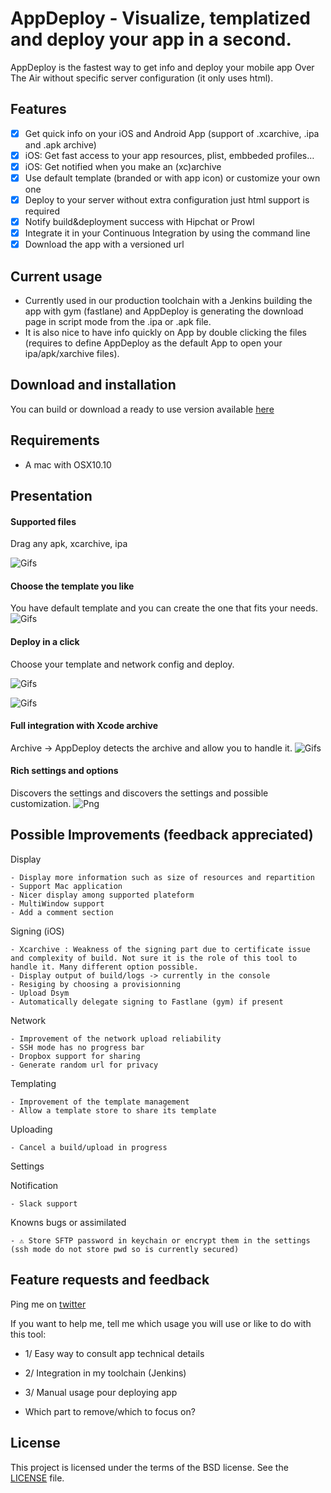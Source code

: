 AppDeploy - Visualize, templatized and deploy your app in a second.
============

AppDeploy is the fastest way to get info and deploy your mobile app Over The Air without specific server configuration (it only uses html).

## Features
- [x] Get quick info on your iOS and Android App (support of .xcarchive, .ipa and .apk archive)
- [x] iOS: Get fast access to your app resources, plist, embbeded profiles…
- [x] iOS: Get notified when you make an (xc)archive
- [x] Use default template (branded or with app icon) or customize your own one
- [x] Deploy to your server without extra configuration just html support is required
- [x] Notify build&deployment success with Hipchat or Prowl
- [x] Integrate it in your Continuous Integration by using the command line
- [x] Download the app with a versioned url

## Current usage
- Currently used in our production toolchain with a Jenkins building the app with gym (fastlane) and AppDeploy is generating the download page in script mode from the .ipa or .apk file.
- It is also nice to have info quickly on App by double clicking the files (requires to define AppDeploy as the default App to open your ipa/apk/xarchive files).

## Download and installation
You can build or download a ready to use version available [here](https://www.atelierdumobile.com/apps/releases/appdeploy)

## Requirements
- A mac with OSX10.10

## Presentation

#### Supported files
Drag any apk, xcarchive, ipa

![Gifs](ReadmeData/SupportedFiles.gif)


#### Choose the template you like
You have default template and you can create the one that fits your needs.
![Gifs](ReadmeData/AnyTemplateYouWant.gif)


#### Deploy in a click
Choose your template and network config and deploy.

![Gifs](ReadmeData/ipa.gif)

![Gifs](ReadmeData/apk.gif)

#### Full integration with Xcode archive
Archive -> AppDeploy detects the archive and allow you to handle it.
![Gifs](ReadmeData/FullWorkflow.gif)


#### Rich settings and options
Discovers the settings and discovers the settings and possible customization.
![Png](ReadmeData/SettingsTerminal.png)


## Possible Improvements (feedback appreciated)

Display

	- Display more information such as size of resources and repartition
	- Support Mac application
	- Nicer display among supported plateform
	- MultiWindow support
	- Add a comment section

Signing (iOS)

	- Xcarchive : Weakness of the signing part due to certificate issue and complexity of build. Not sure it is the role of this tool to handle it. Many different option possible.
	- Display output of build/logs -> currently in the console
	- Resiging by choosing a provisionning
	- Upload Dsym
	- Automatically delegate signing to Fastlane (gym) if present

Network

	- Improvement of the network upload reliability
	- SSH mode has no progress bar
	- Dropbox support for sharing
	- Generate random url for privacy

Templating

	- Improvement of the template management
	- Allow a template store to share its template

Uploading

	- Cancel a build/upload in progress

Settings


Notification

	- Slack support

Knowns bugs or assimilated

	- ⚠️ Store SFTP password in keychain or encrypt them in the settings (ssh mode do not store pwd so is currently secured)  

## Feature requests and feedback
Ping me on [twitter](http://twitter.com/nlauquin)

If you want to help me, tell me which usage you will use or like to do with this tool:
- 1/ Easy way to consult app technical details
- 2/ Integration in my toolchain (Jenkins)
- 3/ Manual usage pour deploying app

- Which part to remove/which to focus on?


## License

This project is licensed under the terms of the BSD license. See the [LICENSE](LICENSE) file.
